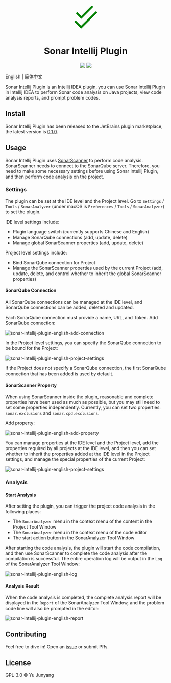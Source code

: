 <p style="text-align:center;">
	<svg xmlns="http://www.w3.org/2000/svg" viewBox="0 0 448 512" style="width:100px;height:100px;">
    <path stroke="null" id="svg_1" d="m403.52687,177.1871l-9.88005,-8.93755c-1.64938,-2.16939 -3.83502,-3.25002 -6.58941,-3.25002s-4.94003,1.08063 -6.58941,3.25002l-231.40931,227.50117l-81.53479,-80.43791c-1.64938,-2.16939 -3.83502,-3.25002 -6.58941,-3.25002s-4.94003,1.08063 -6.58941,3.25002l-9.88005,8.93755c-1.64938,2.16939 -2.47001,4.6069 -2.47001,7.31254s0.82063,4.87503 2.47001,6.50003l98.00425,96.688c2.18564,2.16939 4.52565,3.25002 7.00379,3.25002s4.81002,-1.08063 7.00379,-3.25002l247.05814,-243.75125c1.64938,-1.62501 2.47001,-3.79439 2.47001,-6.50003s-0.82875,-5.14315 -2.47814,-7.31254zm-258.2057,101.5874c2.15314,2.15314 4.45252,3.22564 6.88191,3.22564s4.72877,-1.07251 6.88191,-3.22564l179.48217,-178.93779c1.61688,-1.62501 2.42939,-3.77814 2.42939,-6.46753s-0.8125,-5.11065 -2.42939,-7.26379l-9.71755,-8.88067c-1.61688,-2.15314 -3.77002,-3.22564 -6.47566,-3.22564s-4.85877,1.07251 -6.47566,3.22564l-164.10147,162.80146l-58.70343,-58.52468c-1.61688,-2.15314 -3.77002,-3.22564 -6.47566,-3.22564s-4.85877,1.07251 -6.47566,3.22564l-9.71755,8.88067c-1.61688,2.15314 -2.42939,4.5744 -2.42939,7.26379s0.8125,4.84252 2.42939,6.45941l74.89663,74.66913z" fill="green"/>
</svg>
</p>

<h1 style="text-align:center;">Sonar Intellij Plugin</h1>

<p style="text-align:center;">
<img src="https://img.shields.io/jetbrains/plugin/v/1234"/>
<img src="https://img.shields.io/github/license/lowkeyfish/sonar-intellij-plugin"/>
</p>

English | [简体中文](README.zh-CN.md)

Sonar Intellij Plugin is an Intellij IDEA plugin, you can use Sonar Intellij Plugin in Intellij IDEA to perform Sonar code analysis on Java projects, view code analysis reports, and prompt problem codes. 


## Install

Sonar Intellij Plugin has been released to the JetBrains plugin marketplace, the latest version is [0.1.0](). 

## Usage

Sonar Intellij Plugin uses [SonarScanner](https://docs.sonarqube.org/latest/analysis/scan/sonarscanner/) to perform code analysis. SonarScanner needs to connect to the SonarQube server. Therefore, you need to make some necessary settings before using Sonar Intellij Plugin, and then perform code analysis on the project.

### Settings

The plugin can be set at the IDE level and the Project level. Go to `Settings` / `Tools` / `SonarAnalyzer` (under macOS is `Preferences` / `Tools` / `SonarAnalyzer`) to set the plugin.

IDE level settings include:

* Plugin language switch (currently supports Chinese and English) 
* Manage SonarQube connections (add, update, delete) 
* Manage global SonarScanner properties (add, update, delete) 

Project level settings include:

* Bind SonarQube connection for Project
* Manage the SonarScanner properties used by the current Project (add, update, delete, and control whether to inherit the global SonarScanner properties) 

#### SonarQube Connection

All SonarQube connections can be managed at the IDE level, and SonarQube connections can be added, deleted and updated. 

Each SonarQube connection must provide a name, URL, and Token. Add SonarQube connection: 

![sonar-intellij-plugin-english-add-connection](https://note.yujunyang.com/static/2021/8/2e1e77802c8925e250e9d0a7c7406589.png)

In the Project level settings, you can specify the SonarQube connection to be bound for the Project: 

![sonar-intellij-plugin-english-project-settings](https://note.yujunyang.com/static/2021/8/e3e02251866b115afe7596341e246e36.png)

If the Project does not specify a SonarQube connection, the first SonarQube connection that has been added is used by default. 


#### SonarScanner Property

When using SonarScanner inside the plugin, reasonable and complete properties have been used as much as possible, but you may still need to set some properties independently. Currently, you can set two properties: `sonar.exclusions` and `sonar.cpd.exclusions`. 

Add property:

![sonar-intellij-plugin-english-add-property](https://note.yujunyang.com/static/2021/8/b591ba5833163f289cd8be4ac2b4bc4a.png)

You can manage properties at the IDE level and the Project level, add the properties required by all projects at the IDE level, and then you can set whether to inherit the properties added at the IDE level in the Project settings, and manage the special properties of the current Project: 

![sonar-intellij-plugin-english-project-settings](https://note.yujunyang.com/static/2021/8/e3e02251866b115afe7596341e246e36.png)

### Analysis

#### Start Anslysis

After setting the plugin, you can trigger the project code analysis in the following places: 

* The `SonarAnalyzer` menu in the context menu of the content in the Project Tool Window
* The `SonarAnalyzer` menu in the context menu of the code editor 
* The start action button in the SonarAnalyzer Tool Window

After starting the code analysis, the plugin will start the code compilation, and then use SonarScanner to complete the code analysis after the compilation is successful. The entire operation log will be output in the `Log` of the SonarAnalyzer Tool Window: 

![sonar-intellij-plugin-english-log](https://note.yujunyang.com/static/2021/8/3d0146c5de34ea58cb498211ddc6aace.png)

#### Analysis Result

When the code analysis is completed, the complete analysis report will be displayed in the `Report` of the SonarAnalyzer Tool Window, and the problem code line will also be prompted in the editor: 

![sonar-intellij-plugin-english-report](https://note.yujunyang.com/static/2021/8/10bfa152ae16d038d8cdeefbcba57df6.png)


## Contributing

Feel free to dive in! Open an [issue](https://github.com/lowkeyfish/sonar-intellij-plugin/issues/new) or submit PRs.

## License

GPL-3.0 &copy; Yu Junyang











